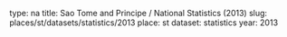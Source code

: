 type: na
title: Sao Tome and Principe / National Statistics (2013)
slug: places/st/datasets/statistics/2013
place: st
dataset: statistics
year: 2013

